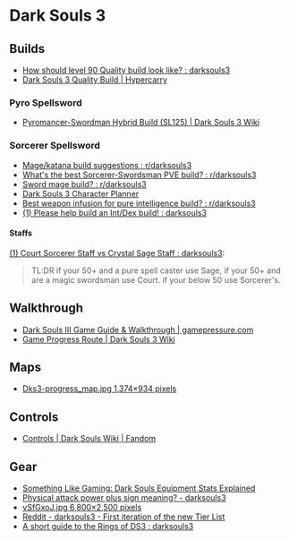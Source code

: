 # Dark Souls 3

## Builds

- [How should level 90 Quality build look like? : darksouls3](https://www.reddit.com/r/darksouls3/comments/7lgpxz/how_should_level_90_quality_build_look_like/)
- [Dark Souls 3 Quality Build | Hypercarry](https://www.hypercarry.com/games/dark-souls-3/builds/quality-build/)

### Pyro Spellsword

- [Pyromancer-Swordman Hybrid Build (SL125) | Dark Souls 3 Wiki](https://darksouls3.wiki.fextralife.com/Pyromancer-Swordman+Hybrid+Build+(SL125))

### Sorcerer Spellsword

- [Mage/katana build suggestions : r/darksouls3](https://www.reddit.com/r/darksouls3/comments/111ogm6/magekatana_build_suggestions/)
- [What's the best Sorcerer-Swordsman PVE build? : r/darksouls3](https://www.reddit.com/r/darksouls3/comments/n1ioff/whats_the_best_sorcererswordsman_pve_build/)
- [Sword mage build? : r/darksouls3](https://www.reddit.com/r/darksouls3/comments/rcu0zp/sword_mage_build/)
- [Dark Souls 3 Character Planner](https://soulsplanner.com/darksouls3/119272)
- [Best weapon infusion for pure intelligence build? : r/darksouls3](https://www.reddit.com/r/darksouls3/comments/4zvop3/best_weapon_infusion_for_pure_intelligence_build/)
- [(1) Please help build an Int/Dex build! : darksouls3](https://www.reddit.com/r/darksouls3/comments/gitc3o/please_help_build_an_intdex_build/)

#### Staffs

[(1) Court Sorcerer Staff vs Crystal Sage Staff : darksouls3](https://www.reddit.com/r/darksouls3/comments/b0gz8w/court_sorcerer_staff_vs_crystal_sage_staff/):

> TL:DR if your 50+ and a pure spell caster use Sage, if your 50+ and are a magic swordsman use Court. if your below 50 use Sorcerer's.

## Walkthrough

- [Dark Souls III Game Guide & Walkthrough | gamepressure.com](https://guides.gamepressure.com/darksouls3/)
- [Game Progress Route | Dark Souls 3 Wiki](https://darksouls3.wiki.fextralife.com/Game+Progress+Route)

## Maps

- [Dks3-progress_map.jpg 1,374×934 pixels](https://darksouls3.wiki.fextralife.com/file/Dark-Souls-3/Dks3-progress_map.jpg)

## Controls

- [Controls | Dark Souls Wiki | Fandom](https://darksouls.fandom.com/wiki/Controls)

## Gear

- [Something Like Gaming: Dark Souls Equipment Stats Explained](https://akanah.blogspot.com/2012/05/dark-souls-equipment-stats-explained.html)
- [Physical attack power plus sign meaning? - darksouls3](https://www.reddit.com/r/darksouls3/comments/4fd15i/physical_attack_power_plus_sign_meaning/)
- [vSfGxoJ.jpg 6,800×2,500 pixels](http://i.imgur.com/vSfGxoJ.jpg)
- [Reddit - darksouls3 - First iteration of the new Tier List](https://www.google.com/amp/s/amp.reddit.com/r/darksouls3/comments/635vqr/first_iteration_of_the_new_tier_list/)
- [A short guide to the Rings of DS3 : darksouls3](https://www.reddit.com/r/darksouls3/comments/4h49mx/a_short_guide_to_the_rings_of_ds3/)

